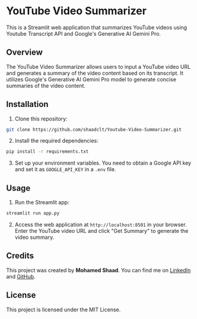 # YouTube Video Summarizer

This is a Streamlit web application that summarizes YouTube videos using Youtube Transcript API and Google's Generative AI Gemini Pro.

## Overview

The YouTube Video Summarizer allows users to input a YouTube video URL and generates a summary of the video content based on its transcript. It utilizes Google's Generative AI Gemini Pro model to generate concise summaries of the video content.

## Installation

1. Clone this repository:

```bash
git clone https://github.com/shaadclt/Youtube-Video-Summarizer.git
```

2. Install the required dependencies:

```bash
pip install -r requirements.txt
```

3. Set up your environment variables. You need to obtain a Google API key and set it as `GOOGLE_API_KEY` in a `.env` file.


## Usage

1. Run the Streamlit app:

```bash
streamlit run app.py
```

2. Access the web application at `http://localhost:8501` in your browser. Enter the YouTube video URL and click "Get Summary" to generate the video summary.


## Credits

This project was created by **Mohamed Shaad**. You can find me on [LinkedIn](https://www.linkedin.com/in/mohamedshaad/) and [GitHub](https://github.com/shaadclt).

## License

This project is licensed under the MIT License.
